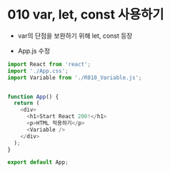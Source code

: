 # 010 var, let, const 사용하기

- var의 단점을 보완하기 위해 let, const 등장

- App.js 수정


```js
import React from 'react';
import './App.css';
import Variable from './R010_Variable.js';


function App() {
  return (
    <div>
      <h1>Start React 200!</h1>
      <p>HTML 적용하기</p>
      <Variable />
    </div>
  );
}

export default App;
```



